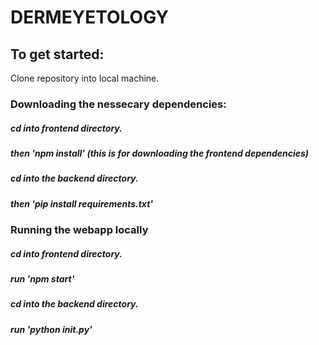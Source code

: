 # DERMEYETOLOGY
## To get started:
Clone repository into local machine.
### Downloading the nessecary dependencies:
##### cd into frontend directory.
##### then 'npm install' (this is for downloading the frontend dependencies)
##### cd into the backend directory.
##### then 'pip install requirements.txt'
### Running the webapp locally
##### cd into frontend directory.
##### run 'npm start'
##### cd into the backend directory.
##### run 'python __init__.py'
